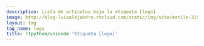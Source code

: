 ```yaml
---
description: Lista de artículos bajo la etiqueta [logo]
image: http://blog-luisalejandro.rhcloud.com/static/img/site/mstile-310x310.png
layout: tag
tag_name: logo
title: !!python/unicode 'Etiqueta [logo]'
---
```

